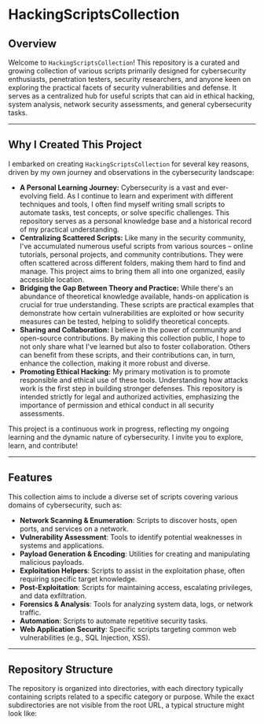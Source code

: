 # HackingScriptsCollection

## Overview

Welcome to `HackingScriptsCollection`! This repository is a curated and growing collection of various scripts primarily designed for cybersecurity enthusiasts, penetration testers, security researchers, and anyone keen on exploring the practical facets of security vulnerabilities and defense. It serves as a centralized hub for useful scripts that can aid in ethical hacking, system analysis, network security assessments, and general cybersecurity tasks.

---

## Why I Created This Project

I embarked on creating `HackingScriptsCollection` for several key reasons, driven by my own journey and observations in the cybersecurity landscape:

* **A Personal Learning Journey:** Cybersecurity is a vast and ever-evolving field. As I continue to learn and experiment with different techniques and tools, I often find myself writing small scripts to automate tasks, test concepts, or solve specific challenges. This repository serves as a personal knowledge base and a historical record of my practical understanding.
* **Centralizing Scattered Scripts:** Like many in the security community, I've accumulated numerous useful scripts from various sources – online tutorials, personal projects, and community contributions. They were often scattered across different folders, making them hard to find and manage. This project aims to bring them all into one organized, easily accessible location.
* **Bridging the Gap Between Theory and Practice:** While there's an abundance of theoretical knowledge available, hands-on application is crucial for true understanding. These scripts are practical examples that demonstrate how certain vulnerabilities are exploited or how security measures can be tested, helping to solidify theoretical concepts.
* **Sharing and Collaboration:** I believe in the power of community and open-source contributions. By making this collection public, I hope to not only share what I've learned but also to foster collaboration. Others can benefit from these scripts, and their contributions can, in turn, enhance the collection, making it more robust and diverse.
* **Promoting Ethical Hacking:** My primary motivation is to promote responsible and ethical use of these tools. Understanding how attacks work is the first step in building stronger defenses. This repository is intended strictly for legal and authorized activities, emphasizing the importance of permission and ethical conduct in all security assessments.

This project is a continuous work in progress, reflecting my ongoing learning and the dynamic nature of cybersecurity. I invite you to explore, learn, and contribute!

---

## Features

This collection aims to include a diverse set of scripts covering various domains of cybersecurity, such as:

* **Network Scanning & Enumeration**: Scripts to discover hosts, open ports, and services on a network.
* **Vulnerability Assessment**: Tools to identify potential weaknesses in systems and applications.
* **Payload Generation & Encoding**: Utilities for creating and manipulating malicious payloads.
* **Exploitation Helpers**: Scripts to assist in the exploitation phase, often requiring specific target knowledge.
* **Post-Exploitation**: Scripts for maintaining access, escalating privileges, and data exfiltration.
* **Forensics & Analysis**: Tools for analyzing system data, logs, or network traffic.
* **Automation**: Scripts to automate repetitive security tasks.
* **Web Application Security**: Specific scripts targeting common web vulnerabilities (e.g., SQL Injection, XSS).

---

## Repository Structure

The repository is organized into directories, with each directory typically containing scripts related to a specific category or purpose. While the exact subdirectories are not visible from the root URL, a typical structure might look like:
